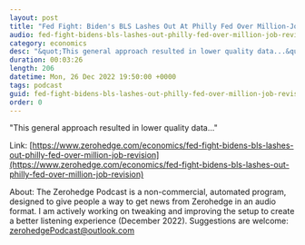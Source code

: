 ```yaml
---
layout: post
title: "Fed Fight: Biden's BLS Lashes Out At Philly Fed Over Million-Job Revision"
audio: fed-fight-bidens-bls-lashes-out-philly-fed-over-million-job-revision-0
category: economics
desc: "&quot;This general approach resulted in lower quality data...&quot;"
duration: 00:03:26
length: 206
datetime: Mon, 26 Dec 2022 19:50:00 +0000
tags: podcast
guid: fed-fight-bidens-bls-lashes-out-philly-fed-over-million-job-revision-0
order: 0
---
```

&quot;This general approach resulted in lower quality data...&quot;

Link: [https://www.zerohedge.com/economics/fed-fight-bidens-bls-lashes-out-philly-fed-over-million-job-revision](https://www.zerohedge.com/economics/fed-fight-bidens-bls-lashes-out-philly-fed-over-million-job-revision)

About: The Zerohedge Podcast is a non-commercial, automated program, designed to give people a way to get news from Zerohedge in an audio format.  I am actively working on tweaking and improving the setup to create a better listening experience (December 2022).  Suggestions are welcome: [zerohedgePodcast@outlook.com](mailto:zerohedgePodcast@outlook.com)